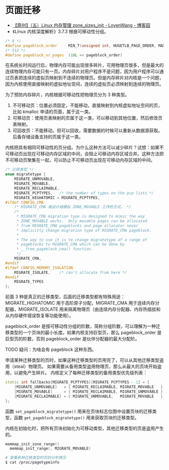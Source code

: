 # 页面迁移

- [【原创】（五）Linux 内存管理 zone_sizes_init - LoyenWang - 博客园](https://www.cnblogs.com/LoyenWang/p/11568481.html)
- 《Linux 内核深度解析》3.7.3 根据可移动性分组。

```cpp
/* 9 */
#define pageblock_order		MIN_T(unsigned int, HUGETLB_PAGE_ORDER, MAX_PAGE_ORDER)
/* 512 */
#define pageblock_nr_pages	(1UL << pageblock_order)
```

在系统长时间运行后，物理内存可能出现很多碎片，可用物理页很多，但是最大的连续物理内存可能只有一页。内存碎片对用户程序不是问题，因为用户程序可以通过页表把连续的虚拟页映射到不连续的物理页。但是内存碎片对内核是一个问题，因为内核使用直接映射的虚拟地址空间，连续的虚拟页必须映射到连续的物理页。

为了预防内存碎片，内核根据可移动性把物理页分为 3 种类型。

1. 不可移动页：位置必须固定，不能移动，直接映射到内核虚拟地址空间的页，比如 kmalloc 申请的页面，属于这一类。
2. 可移动页：使用页表映射的页属于这一类，可以移动到其他位置，然后修改页表映射。
3. 可回收页：不能移动，但可以回收，需要数据的时候可以重新从数据源获取。后备存储设备支持的页属于这一类。

内核把具有相同可移动性的页分组。为什么这种方法可以减少碎片？试想：如果不可移动页出现在可移动内存区域的中间，会阻止可移动内存区域合并。这种方法把不可移动页聚集在一起，可以防止不可移动页出现在可移动内存区域的中间。

```cpp
/* 迁移类型 */
enum migratetype {
	MIGRATE_UNMOVABLE,
	MIGRATE_MOVABLE,
	MIGRATE_RECLAIMABLE,
	MIGRATE_PCPTYPES,	/* the number of types on the pcp lists */
	MIGRATE_HIGHATOMIC = MIGRATE_PCPTYPES,
#ifdef CONFIG_CMA
	/* MIGRATE_CMA 被设计成模拟 ZONE_MOVABLE 工作的方式， */
	/*
	 * MIGRATE_CMA migration type is designed to mimic the way
	 * ZONE_MOVABLE works.  Only movable pages can be allocated
	 * from MIGRATE_CMA pageblocks and page allocator never
	 * implicitly change migration type of MIGRATE_CMA pageblock.
	 *
	 * The way to use it is to change migratetype of a range of
	 * pageblocks to MIGRATE_CMA which can be done by
	 * __free_pageblock_cma() function.
	 */
	MIGRATE_CMA,
#endif
#ifdef CONFIG_MEMORY_ISOLATION
	MIGRATE_ISOLATE,	/* can't allocate from here */
#endif
	MIGRATE_TYPES
};
```

前面 3 种是真正的迁移类型，后面的迁移类型都有特殊用途： MIGRATE_HIGHATOMIC 用于高阶原子分配，MIGRATE_CMA 用于连续内存分配器，MIGRATE_ISOLATE 用来隔离物理页（由连续内存分配器、内存热插拔和从内存硬件错误恢复等功能使用）。

pageblock_order 是按可移动性分组的阶数，简称分组阶数，可以理解为一种迁移类型的一个页块的最小长度。如果内核支持巨型页，那么 pageblock_order 是巨型页的阶数，否则 pageblock_order 是伙伴分配器的最大分配阶。

TODO 疑问：为啥会有 pageblock 这种东西。

申请某种迁移类型的页时，如果这种迁移类型的页用完了，可以从其他迁移类型盗用（steal）物理页。
如果需要从备用类型盗用物理页，那么从最大的页块开始盗用，以避免产生碎片。
内核定义了每种迁移类型的备用类型优先级列表：

```cpp
static int fallbacks[MIGRATE_PCPTYPES][MIGRATE_PCPTYPES - 1] = {
	[MIGRATE_UNMOVABLE]   = { MIGRATE_RECLAIMABLE, MIGRATE_MOVABLE   },
	[MIGRATE_MOVABLE]     = { MIGRATE_RECLAIMABLE, MIGRATE_UNMOVABLE },
	[MIGRATE_RECLAIMABLE] = { MIGRATE_UNMOVABLE,   MIGRATE_MOVABLE   },
};
```

函数 `set_pageblock_migratetype()` 用来在页块标志位图中设置页块的迁移类型，函数 `get_pageblock_migratetype()` 用来获取页块的迁移类型。

内核在初始化时，把所有页块初始化为可移动类型，其他迁移类型的页是盗用产生的。

```cpp
memmap_init_zone_range()
  memmap_init_range(, MIGRATE_MOVABLE)
```

```bash
# 查看各种迁移类型的页的分布情况
$ cat /proc/pagetypeinfo
```
